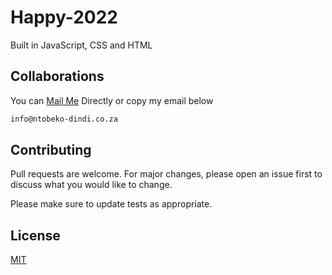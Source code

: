 # Happy-2022
Built in JavaScript, CSS and HTML

## Collaborations

You can [Mail Me](mailto:info@ntobeko-dindi.co.za?subject=[GitHub]%20Let's%20Work%20Together) Directly or copy my email below

```bash
info@ntobeko-dindi.co.za
```

## Contributing
Pull requests are welcome. For major changes, please open an issue first to discuss what you would like to change.

Please make sure to update tests as appropriate.

## License
[MIT](https://choosealicense.com/licenses/mit/)
